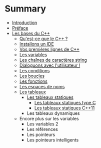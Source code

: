 # Summary

* [Introduction](README.md)
* [Préface](preface.md)
* [Les bases du C++](chapitre-1/2_0_les_bases_du_c++.md)
   * [Qu'est-ce que le C++ ?](chapitre-1/2_1_quest-ce_que_le_c++.md)
   * [Installons un IDE](chapitre-1/2_2_installons_un_ide.md)
   * [Vos premières lignes de C++](chapitre-1/2_3_vos_premieres_lignes_de_c++.md)
   * [Les variables](chapitre-1/2_4_les_variables.md)
   * [Les chaînes de caractères string](chapitre-1/2_5_les_chaines_de_caracteres_string.md)
   * [Dialoguons avec l'utilisateur !](chapitre-1/2_6_dialoguons_avec_lutilisateur.md)
   * [Les conditions](chapitre-1/2_7_les_conditions.md)
   * [Les boucles](chapitre-1/2_8_les_boucles.md)
   * [Les fonctions](chapitre-1/2_9_les_fonctions.md)
   * [Les espaces de noms](chapitre-1/2_10_les_espaces_de_noms.md)
   * [Les tableaux](chapitre-1/2_11_les_tableaux.md)
       * [Les tableaux statiques](chapitre-1/2_11_1les_tableaux_statiques.md)
           * [Les tableaux statiques type C](chapitre-1/2_11_1_1les_tableaux_statiques_type_c.md)
           * [Les tableaux statiques C++11](chapitre-1/les_tableaux_statiques_c++11.md)
       * Les tableaux dynamiques
   * Encore plus sur les variables
       * Les variables 2
       * Les références
       * Les pointeurs
       * Les pointeurs intelligents

